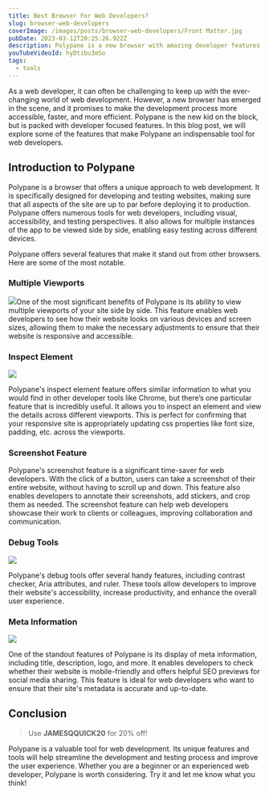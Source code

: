 ```yaml
---
title: Best Browser For Web Developers?
slug: browser-web-developers
coverImage: /images/posts/browser-web-developers/Front Matter.jpg
pubDate: 2023-03-12T20:25:26.922Z
description: Polypane is a new browser with amazing developer features.
youTubeVideoId: hyDtibu3mSo
tags:
  - tools
---
```


As a web developer, it can often be challenging to keep up with the ever-changing world of web development. However, a new browser has emerged in the scene, and it promises to make the development process more accessible, faster, and more efficient. Polypane is the new kid on the block, but is packed with developer focused features. In this blog post, we will explore some of the features that make Polypane an indispensable tool for web developers.

## Introduction to Polypane

Polypane is a browser that offers a unique approach to web development. It is specifically designed for developing and testing websites, making sure that all aspects of the site are up to par before deploying it to production. Polypane offers numerous tools for web developers, including visual, accessibility, and testing perspectives. It also allows for multiple instances of the app to be viewed side by side, enabling easy testing across different devices.

Polypane offers several features that make it stand out from other browsers. Here are some of the most notable.

### Multiple Viewports

![](/images/posts/browser-web-developers/1.png)One of the most significant benefits of Polypane is its ability to view multiple viewports of your site side by side. This feature enables web developers to see how their website looks on various devices and screen sizes, allowing them to make the necessary adjustments to ensure that their website is responsive and accessible.

### Inspect Element

![](/images/posts/browser-web-developers/2.png)

Polypane's inspect element feature offers similar information to what you would find in other developer tools like Chrome, but there’s one particular feature that is incredibly useful. It allows you to inspect an element and view the details across different viewports. This is perfect for confirming that your responsive site is appropriately updating css properties like font size, padding, etc. across the viewports.

### Screenshot Feature

Polypane's screenshot feature is a significant time-saver for web developers. With the click of a button, users can take a screenshot of their entire website, without having to scroll up and down. This feature also enables developers to annotate their screenshots, add stickers, and crop them as needed. The screenshot feature can help web developers showcase their work to clients or colleagues, improving collaboration and communication.

### Debug Tools

![](/images/posts/browser-web-developers/3.png)

Polypane's debug tools offer several handy features, including contrast checker, Aria attributes, and ruler. These tools allow developers to improve their website's accessibility, increase productivity, and enhance the overall user experience.

### Meta Information

![](/images/posts/browser-web-developers/4.png)

One of the standout features of Polypane is its display of meta information, including title, description, logo, and more. It enables developers to check whether their website is mobile-friendly and offers helpful SEO previews for social media sharing. This feature is ideal for web developers who want to ensure that their site's metadata is accurate and up-to-date.

## Conclusion

> Use **JAMESQQUICK20** for 20% off!

Polypane is a valuable tool for web development. Its unique features and tools will help streamline the development and testing process and improve the user experience. Whether you are a beginner or an experienced web developer, Polypane is worth considering. Try it and let me know what you think!
